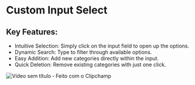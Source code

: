 # Custom Input Select

## Key Features:
- Intuitive Selection: Simply click on the input field to open up the options.
- Dynamic Search: Type to filter through available options.
- Easy Addition: Add new categories directly within the input.
- Quick Deletion: Remove existing categories with just one click.

![Vídeo sem título ‐ Feito com o Clipchamp](https://github.com/Daiene/Custom-Input-Select/assets/24512471/b9bda7c7-d39d-4e95-ace9-7a97b48aefea)
